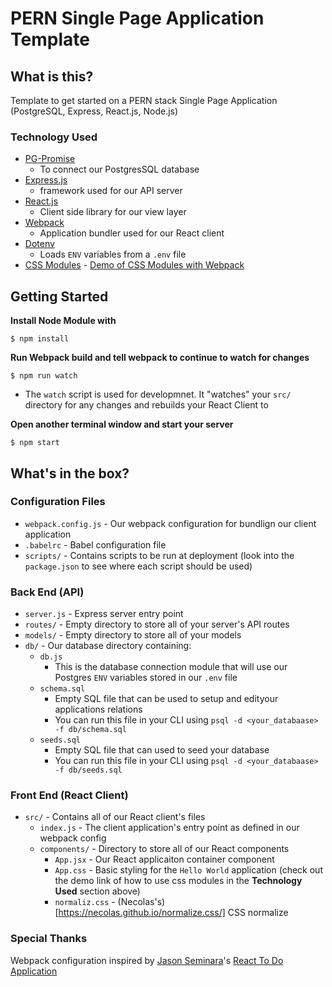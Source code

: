 # PERN Single Page Application Template

## What is this?
Template to get started on a PERN stack Single Page Application (PostgreSQL, Express, React.js, Node.js)

### Technology Used
- [PG-Promise](https://github.com/vitaly-t/pg-promise)
  * To connect our PostgresSQL database
- [Express.js](https://expressjs.com/)
  * framework used for our API server
- [React.js](https://facebook.github.io/react/)
  * Client side library for our view layer
- [Webpack](http://webpack.github.io/docs/)
  * Application bundler used for our React client
- [Dotenv](https://github.com/motdotla/dotenv)
  * Loads `ENV` variables from a `.env` file
- [CSS Modules](https://github.com/css-modules/css-modules) - [Demo of CSS Modules with Webpack](https://github.com/css-modules/webpack-demo)

## Getting Started
**Install Node Module with**
```
$ npm install
```

**Run Webpack build and tell webpack to continue to watch for changes**
```
$ npm run watch
```
-  The `watch` script is used for developmnet. It "watches" your `src/` directory
for any changes and rebuilds your React Client to 

**Open another terminal window and start your server**
```
$ npm start
```

## What's in the box?

### Configuration Files
  - `webpack.config.js` - Our webpack configuration for bundlign our client application
  - `.babelrc` - Babel configuration file
  - `scripts/` - Contains scripts to be run at deployment (look into the `package.json` to see where each script should be used)

### Back End (API)
  - `server.js` - Express server entry point
  - `routes/` - Empty directory to store all of your server's API routes
  - `models/` - Empty directory to store all of your models
  - `db/` - Our database directory containing:
      * `db.js`
        - This is the database connection module that will use our Postgres
        `ENV` variables stored in our `.env` file
      * `schema.sql`
        - Empty SQL file that can be used to setup and edityour applications 
        relations
        - You can run this file in your CLI using `psql -d <your_databaase> -f db/schema.sql`
      * `seeds.sql`
        - Empty SQL file that can used to seed your database
        - You can run this file in your CLI using `psql -d <your_databaase> -f db/seeds.sql`

### Front End (React Client)
  - `src/` - Contains all of our React client's files
    * `index.js` - The client application's entry point as defined in our webpack config
    * `components/` - Directory to store all of our React components
      - `App.jsx` - Our React applicaiton container component
      - `App.css` - Basic styling for the `Hello World` application (check out the demo link of how to use css modules in the **Technology Used** section above)
      - `normaliz.css` - (Necolas's)[https://necolas.github.io/normalize.css/] CSS normalize

### Special Thanks
Webpack configuration inspired by [Jason Seminara](@jasonseminara)'s [React To Do Application](https://github.com/jasonseminara/react_to-do)
